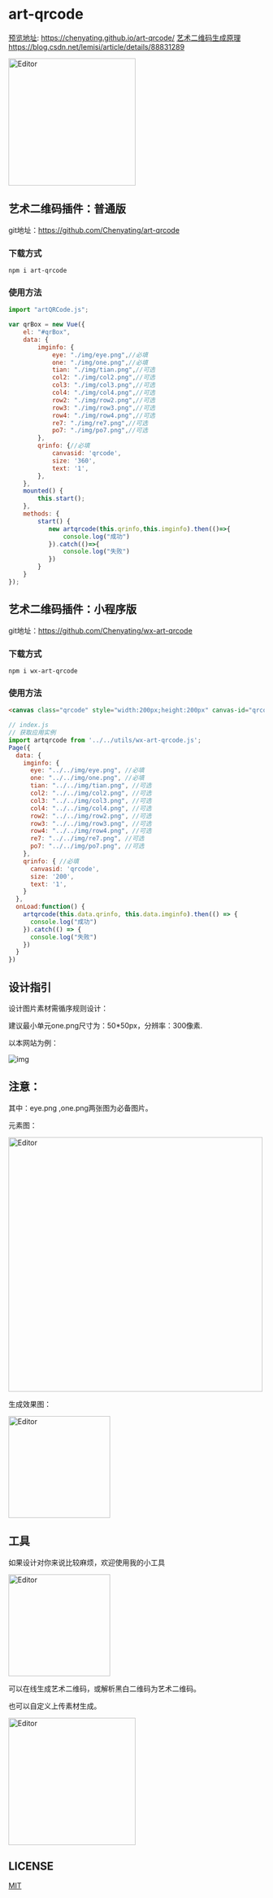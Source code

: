 ﻿# art-qrcode

[预览地址](https://chenyating.github.io/art-qrcode/): https://chenyating.github.io/art-qrcode/
[艺术二维码生成原理](https://blog.csdn.net/lemisi/article/details/88831289)https://blog.csdn.net/lemisi/article/details/88831289

<img src="readme/demo.gif" alt="Editor" width="250">

## 艺术二维码插件：普通版

git地址：https://github.com/Chenyating/art-qrcode

### 下载方式
```
npm i art-qrcode
```

### 使用方法
```js
import "artQRCode.js";

var qrBox = new Vue({
    el: "#qrBox",
    data: { 
        imginfo: {
            eye: "./img/eye.png",//必填
            one: "./img/one.png",//必填
            tian: "./img/tian.png",//可选
            col2: "./img/col2.png",//可选
            col3: "./img/col3.png",//可选
            col4: "./img/col4.png",//可选
            row2: "./img/row2.png",//可选
            row3: "./img/row3.png",//可选
            row4: "./img/row4.png",//可选
            re7: "./img/re7.png",//可选
            po7: "./img/po7.png",//可选
        },
        qrinfo: {//必填
            canvasid: 'qrcode',
            size: '360',
            text: '1',
        },
    },
    mounted() {
        this.start();
    },
    methods: {
        start() {
           new artqrcode(this.qrinfo,this.imginfo).then(()=>{
               console.log("成功")
           }).catch(()=>{
               console.log("失败")
           })
        }
    }
});

```


## 艺术二维码插件：小程序版
git地址：https://github.com/Chenyating/wx-art-qrcode

### 下载方式
```
npm i wx-art-qrcode
```

### 使用方法

```html
<canvas class="qrcode" style="width:200px;height:200px" canvas-id="qrcode"></canvas>
```

```js
// index.js
// 获取应用实例
import artqrcode from '../../utils/wx-art-qrcode.js';
Page({
  data: {
    imginfo: {
      eye: "../../img/eye.png", //必填
      one: "../../img/one.png", //必填
      tian: "../../img/tian.png", //可选
      col2: "../../img/col2.png", //可选
      col3: "../../img/col3.png", //可选
      col4: "../../img/col4.png", //可选
      row2: "../../img/row2.png", //可选
      row3: "../../img/row3.png", //可选
      row4: "../../img/row4.png", //可选
      re7: "../../img/re7.png", //可选
      po7: "../../img/po7.png", //可选
    },
    qrinfo: { //必填
      canvasid: 'qrcode',
      size: '200',
      text: '1',
    }
  },
  onLoad:function() {
    artqrcode(this.data.qrinfo, this.data.imginfo).then(() => {
      console.log("成功")
    }).catch(() => {
      console.log("失败")
    })
  }
})
```

## 设计指引
设计图片素材需循序规则设计：

建议最小单元one.png尺寸为：50*50px，分辨率：300像素.

以本网站为例：

![img](readme/rules.png)


## 注意：
其中：eye.png ,one.png两张图为必备图片。

元素图：

<img src="readme/rules1.png" alt="Editor" width="500">

生成效果图：

<img src="readme/rules2.png" alt="Editor" width="200">

## 工具
如果设计对你来说比较麻烦，欢迎使用我的小工具

<img src="readme/toolcode.jpg" alt="Editor" width="200">


可以在线生成艺术二维码，或解析黑白二维码为艺术二维码。

也可以自定义上传素材生成。

<img src="readme/tool.gif" alt="Editor" width="250">


## LICENSE
[MIT](https://github.com/Chenyating/art-qrcode/blob/master/LICENSE)
